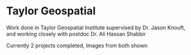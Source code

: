 # Taylor Geospatial
Work done in Taylor Geospatial Institute supervised by Dr. Jason Knouft, and working closely with postdoc Dr. Ali Hassan Shabbir

Currently 2 projects completed, Images from both shown


